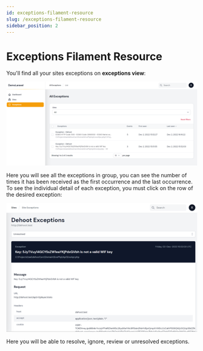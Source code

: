```yaml
---
id: exceptions-filament-resource
slug: /exceptions-filament-resource
sidebar_position: 2
---
```


# Exceptions Filament Resource

You'll find all your sites exceptions on **exceptions view**:

![Exceptions view](./img/exceptions-by-group.png)

Here you will see all the exceptions in group, you can see the number of times it has been received as the first occurrence and the last occurrence. To see the individual detail of each exception, you must click on the row of the desired exception:

![Exception detail](./img/exception-detail.png)

Here you will be able to resolve, ignore, review or unresolved exceptions.